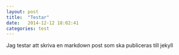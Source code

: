 ```yaml
---
layout: post
title:  "Testar"
date:   2014-12-12 18:02:41
categories: test
---
```

Jag testar att skriva en markdown post som ska publiceras till jekyll
